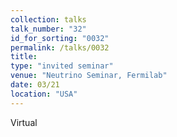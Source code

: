 ```yaml
---
collection: talks
talk_number: "32"
id_for_sorting: "0032"
permalink: /talks/0032
title:  
type: "invited seminar"
venue: "Neutrino Seminar, Fermilab"
date: 03/21
location: "USA"
---
```


Virtual
